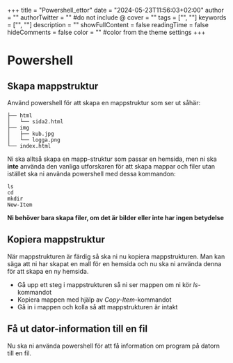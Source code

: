 +++
title = "Powershell_ettor"
date = "2024-05-23T11:56:03+02:00"
author = ""
authorTwitter = "" #do not include @
cover = ""
tags = ["", ""]
keywords = ["", ""]
description = ""
showFullContent = false
readingTime = false
hideComments = false
color = "" #color from the theme settings
+++

# Powershell

## Skapa mappstruktur

Använd powershell för att skapa en mappstruktur som ser ut såhär:
    
    ├── html
    │   └── sida2.html
    ├── img
    │   ├── kub.jpg
    │   └── logga.png
    └── index.html

Ni ska alltså skapa en mapp-struktur som passar en hemsida, men ni ska **inte** använda den vanliga utforskaren för att skapa mappar och filer utan istället ska ni använda powershell med dessa kommandon:

    ls
    cd
    mkdir
    New-Item

**Ni behöver bara skapa filer, om det är bilder eller inte har ingen betydelse**

## Kopiera mappstruktur

När mappstrukturen är färdig så ska ni nu kopiera mappstrukturen. Man kan säga att ni har skapat en mall för en hemsida och nu ska ni använda denna för att skapa en ny hemsida.

 - Gå upp ett steg i mappstrukturen så ni ser mappen om ni kör *ls*-kommandot
 - Kopiera mappen med hjälp av *Copy-Item*-kommandot
 - Gå in i mappen och kolla så att mappstrukturen är intakt

## Få ut dator-information till en fil

Nu ska ni använda powershell för att få information om program på datorn till en fil.